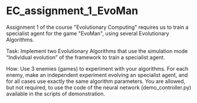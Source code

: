 # EC_assignment_1_EvoMan
Assignment 1 of the course "Evolutionary Computing" requires us to train a specialist agent for the game "EvoMan", using several Evolutionary Algorithms.  

Task: Implement two Evolutionary Algorithms that use the simulation mode “Individual evolution” of the framework to train a specialist agent.

How: Use 3 enemies (games) to experiment with your algorithms. For each enemy, make an independent experiment evolving an specialist agent, and for all cases use exactly the same algorithm parameters. You are allowed, but not required, to use the code of the neural network (demo_controller.py) available in the scripts of demonstration.
